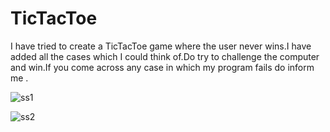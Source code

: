 # TicTacToe
I have tried to create a TicTacToe game where the user never wins.I have added all the cases which I could think of.Do try to challenge the computer and win.If you come across any case in which my program fails do inform me .

![ss1](https://user-images.githubusercontent.com/29770201/32696548-111e5a9c-c7a1-11e7-83bb-d1d5edf15137.png)

![ss2](https://user-images.githubusercontent.com/29770201/32696547-10b664dc-c7a1-11e7-85cb-58ff180f2120.png)
